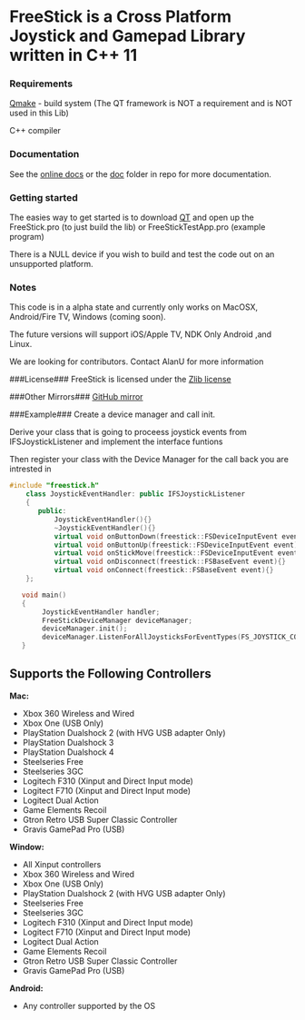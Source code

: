 # FreeStick is a Cross Platform Joystick and Gamepad Library written in C++ 11 #

### Requirements ###
[Qmake](http://qt-project.org) - build system (The QT framework is NOT a requirement and is NOT used in this Lib)

C++ compiler

### Documentation ###
See the [online docs](http://freestick.org/docs/) or the [doc](https://bitbucket.org/freestick/freestick/src/) folder in repo for more documentation.

### Getting started ###
The easies way to get started is to download [QT](http://qt-project.org/downloads) and open up the FreeStick.pro (to just build the lib) or FreeStickTestApp.pro (example program)
 
There is a NULL device if you wish to build and test the code out on an unsupported platform. 

### Notes ###
This code is in a alpha state and currently only works on MacOSX, Android/Fire TV, Windows (coming soon).

The future versions will support iOS/Apple TV, NDK Only Android ,and Linux.

We are looking for contributors. Contact AlanU for more information

###License###
FreeStick is licensed under the [Zlib license]( http://opensource.org/licenses/Zlib)
  
###Other Mirrors###
[GitHub mirror](https://github.com/AlanU/freestick)


###Example###
Create a device manager and call init.

Derive your class that is going to proceess joystick events from IFSJoystickListener and implement the interface funtions

Then register your class with the Device Manager for the call back you are intrested in

```c++
#include "freestick.h"
    class JoystickEventHandler: public IFSJoystickListener
    {
       public:
           JoystickEventHandler(){}
           ~JoystickEventHandler(){}
           virtual void onButtonDown(freestick::FSDeviceInputEvent event) {}
           virtual void onButtonUp(freestick::FSDeviceInputEvent event) {}
           virtual void onStickMove(freestick::FSDeviceInputEvent event) {}
           virtual void onDisconnect(freestick::FSBaseEvent event){}
           virtual void onConnect(freestick::FSBaseEvent event){}
    };

   void main()
   {
        JoystickEventHandler handler;
        FreeStickDeviceManager deviceManager;
        deviceManager.init();
        deviceManager.ListenForAllJoysticksForEventTypes(FS_JOYSTICK_CONNECTED_EVENT | FS_JOYSTICK_DISCONNECT_EVENT |  FS_BUTTON_EVENT | FS_AXIS_EVENT | FS_TRIGGER_EVENT , handler);
   }
```

## Supports the Following Controllers ##

**Mac:**

* Xbox 360 Wireless and Wired
* Xbox One (USB Only)
* PlayStation Dualshock 2 (with HVG USB adapter Only)
* PlayStation Dualshock 3
* PlayStation Dualshock 4
* Steelseries Free
* Steelseries 3GC 
* Logitech F310 (Xinput and Direct Input mode)
* Logitect F710 (Xinput and Direct Input mode)
* Logitect Dual Action
* Game Elements Recoil
* Gtron Retro USB Super Classic Controller
* Gravis GamePad Pro (USB)

**Window:**

* All Xinput controllers
* Xbox 360 Wireless and Wired
* Xbox One (USB Only)
* PlayStation Dualshock 2 (with HVG USB adapter Only)
* Steelseries Free
* Steelseries 3GC 
* Logitech F310 (Xinput and Direct Input mode)
* Logitect F710 (Xinput and Direct Input mode)
* Logitect Dual Action
* Game Elements Recoil
* Gtron Retro USB Super Classic Controller
* Gravis GamePad Pro (USB)

**Android:**

* Any controller supported by the OS